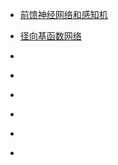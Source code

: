 - [前馈神经网络和感知机](/前馈神经网络和感知机_Feed_forward_neural_networks_(FF_or_FFNN)_and_perceptrons_(P)/前馈神经网络和感知机.pdf)

- [径向基函数网络]()

- []()

- []()

- []()

- []()

- []()

- []()
